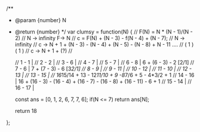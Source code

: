 /**
 * @param {number} N
 * @return {number}
 */
var clumsy = function(N) {
    // F(N) = N * (N - 1)/(N - 2)
    // N -> infinity F-> N
    // c = F(N) + (N - 3) - f(N - 4) + (N - 7);
    // N -> infinity
    // c -> N + 1 + (N - 3) - (N - 4) + (N - 5) - (N - 8) + N - 11 ....
    //         (       1        )   (       1        )
    // c -> N + 1 + (?)
    // 
    
    //  1 - 1   | 
    //  2 - 2   |
    //  3 - 6   |
    //  4 - 7   |
    //  5 - 7   |
    //  6 - 8   | 6 + (6 - 3) - 2 [2/1]
    //  7 - 6   | 7 + (7 - 3) - 6 [3*2/1] 
    //  8 - 9   |
    //  9 - 11  |
    // 10 - 12  |
    // 11 - 10  |
    // 12 - 13  |
    // 13 - 15  |
    //        16*15/14 + 13       - 12*11/10  +  9         -8*7/6  +   5   -  4*3/2 + 1
    // 14 - 16  | 16 + (16 - 3) - (16 - 4) + (16 - 7) - (16 - 8) + (16 - 11) - 6 + 1 
    // 15 - 14  |
    // 16 - 17  |

    const ans = [0, 1, 2, 6, 7, 7, 6];
    if(N <= 7) return ans[N];
    
    return 18
    
};
